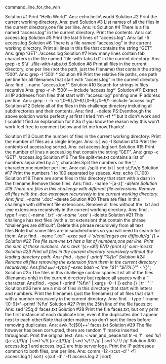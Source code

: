 command_line_for_the_win

Solution #1 Print “Hello World”.
Ans: echo hello\ world
Solution #2 Print the current working directory.
Ans: pwd
Solution #3 List names of all the files in the current directory,one file per line.
Ans: ls
Solution #4 There is a file named “access.log” in the current directory. Print the contents.
Ans: cat access.log
Solution #5 Print the last 5 lines of “access.log”.
Ans: tail -5 access.log
Solution #6 There is a file named “access.log” in the current working directory. Print all lines in this file that contains the string “GET”.
Ans: grep ‘GET’ ./access.log
Solution #7 How many lines contain tab characters in the file named “file-with-tabs.txt” in the current directory.
Ans: grep -c $’\t’ ./file-with-tabs.txt
Solution #8 Print all files in the current directory, one per line (not the path, just the filename) that contain the string “500”.
Ans: grep -l ‘500’ *
Solution #9 Print the relative file paths, one path per line for all filenames that start with “access.log” in the current directory.
Ans: find . -name "access.log*"
Solution #10 Search for strings in files recursive
Ans: grep -r -h ‘500’ — include ‘access.log*’
Solution #11 Extract all IP addreses from files that start with “access.log” printing one IP address per line.
Ans: grep -r -h -o ‘[0–9]*\.[0–9]*\.[0–9]*\.[0–9]*’--include ‘access.log*’
Solution #12 Delete all of the files in this challenge directory including all subdirectories and their contents.
Ans: find . -delete
PS:Eventhough the above solution works perfectly at first I tried “rm -rf *” but it didn’t work and I couldn’t find an explanation for it.So if you know the reason why this won’t work feel free to comment below and let me know.Thanks!

Solution #13 Count the number of files in the current working directory. Print the number of files as a single integer.
Ans: ls | wc -l
Solution #14 Print the contents of access.log sorted.
Ans: cat access.log|sort
Solution #15 Print the number of lines n access.log that contain the string “GET”.
Ans: grep -c ‘GET’ ./access.log
Solution #16 The file split-me.txt contains a list of numbers separated by a ‘;’ character.Split the numbers on the ‘;’ character,one number per line.
Ans: cat ./split-me.txt | sed s/\;/\\n/g
Solution #17 Print the numbers 1 to 100 separated by spaces.
Ans: echo {1..100}
Solution #18 There are some files in this directory that start with a dash in the filename.Remove those files.
Ans: find . -name ‘-[a-z]*’ -delete
Solution #19 There are files in this challenge with different file extensions. Remove all files with the .doc extension recursively in the current working directory.
Ans: find . -name ‘*.doc’ -delete
Solution #20 There are files in this challenge with different file extensions. Remove all files without the .txt and .exe extensions recursively in the current working directory.
Ans: find . -type f -not \( -name ‘*.txt’ -or -name ‘*.exe’ \) -delete
Solution #21 This challenge has text files (with a .txt extension) that contain the phrase “challenges are difficult”. Delete this phrase recursively from all text files.Note that some files are in subdirectories so you will need to search for them.
Ans: find . -name “*.txt” -exec sed -i ‘s/challenges are difficult//g’ {} +
Solution #22 The file sum-me.txt has a list of numbers,one per line. Print the sum of these numbers.
Ans: awk ‘{s+=$1} END {print s}’ sum-me.txt
Solution #23 Print all files in the current directory recursively without the leading directory path.
Ans: find . -type f -printf "%f\n"
Solution #24 Rename all files removing the extension from them in the current directory recursively.
Ans:find `pwd` -type f -exec bash -c 'mv "$1" "${1%.*}"' - '{}' \;
Solution #25 The files in this challenge contain spaces.List all of the files (filenames only) in the current directory but replace all spaces with a ‘.’ character.
Ans:find . -type f -printf "%f\n" | xargs -0 -I {} echo {} | tr ' ' '.'
Solution #26 here are a mix of files in this directory that start with letters and numbers. Print the filenames (just the filenames) of all files that start with a number recursively in the current directory.
Ans: find . -type f -name ‘[0–9]*’ -printf ‘%f\n’
Solution #27 Print the 25th line of the file faces.txt
Ans: sed ‘25q;d’ faces.txt
Solution #28 Print the file faces.txt, but only print the first instance of each duplicate line, even if the duplicates don’t appear next to each other.Note that order matters so don’t sort the lines before removing duplicates.
Ans: awk ‘!c[$0]++’ faces.txt
Solution #29 The file however has been corrupted, there are random ‘!’ marks inserted throughout. Print the original text.
Ans: < war_and_peace.txt tr -s ‘!’ | sed ‘s/!\([a-z]\)/\1/g’ | sed ‘s/!\( [a-z]\)/\1/g’ | sed ‘s/!\.!/./g’ | sed ‘s/ !/ /g’
Solution #30 access.log.1 and access.log.2 are http server logs. Print the IP addresses common to both files, one per line.
Ans: comm -12 <(cut -d’ ‘ -f1 access.log.1 | sort) <(cut -d’ ‘ -f1 access.log.2 | sort)

